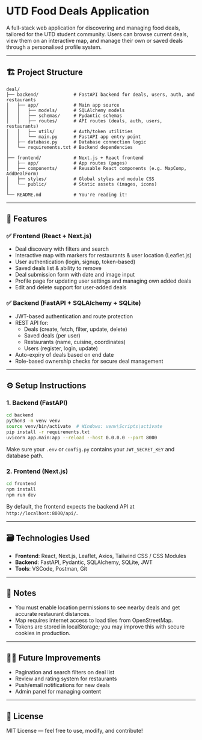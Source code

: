 # UTD Food Deals Application

A full-stack web application for discovering and managing food deals, tailored for the UTD student community. Users can browse current deals, view them on an interactive map, and manage their own or saved deals through a personalised profile system.

---

## 🏗️ Project Structure

```
deal/
├── backend/             # FastAPI backend for deals, users, auth, and restaurants
│   ├── app/             # Main app source
│   │   ├── models/      # SQLAlchemy models
│   │   ├── schemas/     # Pydantic schemas
│   │   ├── routes/      # API routes (deals, auth, users, restaurants)
│   │   ├── utils/       # Auth/token utilities
│   │   └── main.py      # FastAPI app entry point
│   ├── database.py      # Database connection logic
│   └── requirements.txt # Backend dependencies
│
├── frontend/            # Next.js + React frontend
│   ├── app/             # App routes (pages)
│   ├── components/      # Reusable React components (e.g. MapComp, AddDealForm)
│   ├── styles/          # Global styles and module CSS
│   └── public/          # Static assets (images, icons)
│
└── README.md            # You're reading it!
```

---

## 🚀 Features

### ✅ Frontend (React + Next.js)
- Deal discovery with filters and search
- Interactive map with markers for restaurants & user location (Leaflet.js)
- User authentication (login, signup, token-based)
- Saved deals list & ability to remove
- Deal submission form with date and image input
- Profile page for updating user settings and managing own added deals
- Edit and delete support for user-added deals

### ✅ Backend (FastAPI + SQLAlchemy + SQLite)
- JWT-based authentication and route protection
- REST API for:
  - Deals (create, fetch, filter, update, delete)
  - Saved deals (per user)
  - Restaurants (name, cuisine, coordinates)
  - Users (register, login, update)
- Auto-expiry of deals based on end date
- Role-based ownership checks for secure deal management

---

## ⚙️ Setup Instructions

### 1. Backend (FastAPI)

```bash
cd backend
python3 -m venv venv
source venv/bin/activate  # Windows: venv\Scripts\activate
pip install -r requirements.txt
uvicorn app.main:app --reload --host 0.0.0.0 --port 8000
```

Make sure your `.env` or `config.py` contains your `JWT_SECRET_KEY` and database path.

### 2. Frontend (Next.js)

```bash
cd frontend
npm install
npm run dev
```

By default, the frontend expects the backend API at `http://localhost:8000/api/`.

---

## 🗃️ Technologies Used

- **Frontend**: React, Next.js, Leaflet, Axios, Tailwind CSS / CSS Modules
- **Backend**: FastAPI, Pydantic, SQLAlchemy, SQLite, JWT
- **Tools**: VSCode, Postman, Git

---

## 📌 Notes

- You must enable location permissions to see nearby deals and get accurate restaurant distances.
- Map requires internet access to load tiles from OpenStreetMap.
- Tokens are stored in localStorage; you may improve this with secure cookies in production.

---

## 👨‍💻 Future Improvements

- Pagination and search filters on deal list
- Review and rating system for restaurants
- Push/email notifications for new deals
- Admin panel for managing content

---

## 📄 License

MIT License — feel free to use, modify, and contribute!
